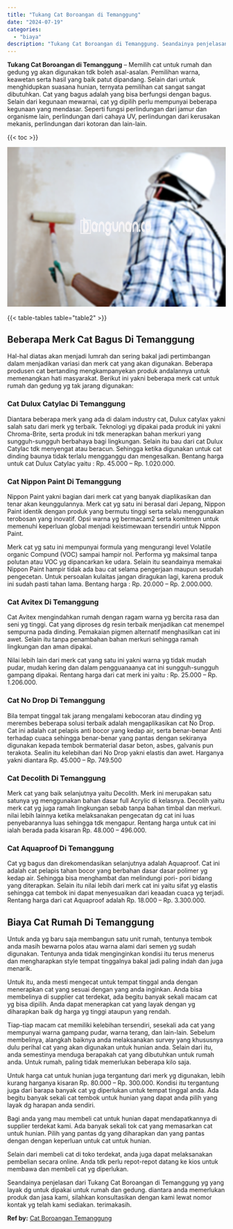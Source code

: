 ```yaml
---
title: "Tukang Cat Boroangan di Temanggung"
date: "2024-07-19"
categories: 
  - "biaya"
description: "Tukang Cat Boroangan di Temanggung. Seandainya penjelasan dari Tukang Cat Boroangan di Temanggung yg yang layak dg untuk dipakai untuk rumah dan gedung. dian..."
---
```


**Tukang Cat Boroangan di Temanggung** – Memilih cat untuk rumah dan gedung yg akan digunakan tdk boleh asal-asalan. Pemilihan warna, keawetan serta hasil yang baik patut dipandang. Selain dari untuk menghidupkan suasana hunian, ternyata pemilihan cat sangat sangat dibutuhkan. Cat yang bagus adalah yang bisa berfungsi dengan bagus. Selain dari kegunaan mewarnai, cat yg dipilih perlu mempunyai beberapa kegunaan yang mendasar. Seperti fungsi perlindungan dari jamur dan organisme lain, perlindungan dari cahaya UV, perlindungan dari kerusakan mekanis, perlindungan dari kotoran dan lain-lain.

{{< toc >}}

![Tukang Cat Boroangan di Temanggung](/images/jasa-cat-murah34.png)

{{< table-tables table="table2" >}}

## Beberapa Merk Cat Bagus Di Temanggung

Hal-hal diatas akan menjadi lumrah dan sering bakal jadi pertimbangan dalam menjadikan variasi dan merk cat yang akan digunakan. Beberapa produsen cat bertanding mengkampanyekan produk andalannya untuk memenangkan hati masyarakat. Berikut ini yakni beberapa merk cat untuk rumah dan gedung yg tak jarang digunakan:

### Cat Dulux Catylac Di Temanggung

Diantara beberapa merk yang ada di dalam industry cat, Dulux catylax yakni salah satu dari merk yg terbaik. Teknologi yg dipakai pada produk ini yakni Chroma-Brite, serta produk ini tdk menerapkan bahan merkuri yang sungguh-sungguh berbahaya bagi lingkungan. Selain itu bau dari cat Dulux Catylac tdk menyengat atau beracun. Sehingga ketika digunakan untuk cat dinding baunya tidak terlalu mengganggu dan mengesalkan. Bentang harga untuk cat Dulux Catylac yaitu : Rp. 45.000 – Rp. 1.020.000.

### Cat Nippon Paint Di Temanggung

Nippon Paint yakni bagian dari merk cat yang banyak diaplikasikan dan tenar akan keunggulannya. Merk cat yg satu ini berasal dari Jepang, Nippon Paint identik dengan produk yang bermutu tinggi serta selalu menggunakan terobosan yang inovatif. Opsi warna yg bermacam2 serta komitmen untuk memenuhi keperluan global menjadi keistimewaan tersendiri untuk Nippon Paint.

Merk cat yg satu ini mempunyai formula yang mengurangi level Volatile organic Compund (VOC) sampai hampir nol. Performa yg maksimal tanpa polutan atau VOC yg dipancarkan ke udara. Selain itu seandainya memakai Nippon Paint hampir tidak ada bau cat selama pengerjaan maupun sesudah pengecetan. Untuk persoalan kulaitas jangan diragukan lagi, karena produk ini sudah pasti tahan lama. Bentang harga : Rp. 20.000 – Rp. 2.000.000.

### Cat Avitex Di Temanggung

Cat Avitex mengindahkan rumah dengan ragam warna yg bercita rasa dan seni yg tinggi. Cat yang diproses dg resin terbaik menjadikan cat menempel sempurna pada dinding. Pemakaian pigmen alternatif menghasilkan cat ini awet. Selain itu tanpa penambahan bahan merkuri sehingga ramah lingkungan dan aman dipakai.

Nilai lebih lain dari merk cat yang satu ini yakni warna yg tidak mudah pudar, mudah kering dan dalam pengguanaanya cat ini sungguh-sungguh gampang dipakai. Rentang harga dari cat merk ini yaitu : Rp. 25.000 – Rp. 1.206.000.

### Cat No Drop Di Temanggung

Bila tempat tinggal tak jarang mengalami kebocoran atau dinding yg merembes beberapa solusi terbaik adalah mengaplikasikan cat No Drop. Cat ini adalah cat pelapis anti bocor yang kedap air, serta benar-benar Anti terhadap cuaca sehingga benar-benar yang pantas dengan sekiranya digunakan kepada tembok bermaterial dasar beton, asbes, galvanis pun terakota. Sealin itu kelebihan dari No Drop yakni elastis dan awet. Harganya yakni diantara Rp. 45.000 – Rp. 749.500

### Cat Decolith Di Temanggung

Merk cat yang baik selanjutnya yaitu Decolith. Merk ini merupakan satu satunya yg menggunakan bahan dasar full Acrylic di kelasnya. Decolih yaitu merk cat yg juga ramah lingkungan sebab tanpa bahan timbal dan merkuri. nilai lebih lainnya ketika melaksanakan pengecatan dg cat ini luas penyebarannya luas sehingga tdk mengapur. Rentang harga untuk cat ini ialah berada pada kisaran Rp. 48.000 – 496.000.

### Cat Aquaproof Di Temanggung

Cat yg bagus dan direkomendasikan selanjutnya adalah Aquaproof. Cat ini adalah cat pelapis tahan bocor yang berbahan dasar dasar polimer yg kedap air. Sehingga bisa menghambat dan melindungi pori- pori bidang yang diterapkan. Selain itu nilai lebih dari merk cat ini yaitu sifat yg elastis sehingga cat tembok ini dapat menyesuaikan dari keaadan cuaca yg terjadi. Rentang harga dari cat Aquaproof adalah Rp. 18.000 – Rp. 3.300.000.

## Biaya Cat Rumah Di Temanggung

Untuk anda yg baru saja membangun satu unit rumah, tentunya tembok anda masih bewarna polos atau warna alami dari semen yg sudah digunakan. Tentunya anda tidak menginginkan kondisi itu terus menerus dan mengharapkan style tempat tinggalnya bakal jadi paling indah dan juga menarik.

Untuk itu, anda mesti mengecat untuk tempat tinggal anda dengan menerapkan cat yang sesuai dengan yang anda inginkan. Anda bisa membelinya di supplier cat terdekat, ada begitu banyak sekali macam cat yg bisa dipilih. Anda dapat menerapkan cat yang layak dengan yg diharapkan baik dg harga yg tinggi ataupun yang rendah.

Tiap-tiap macam cat memiliki kelebihan tersendiri, sesekali ada cat yang mempunyai warna gampang pudar, warna terang, dan lain-lain. Sebelum membelinya, alangkah baiknya anda melaksanakan survey yang khususnya dulu perihal cat yang akan digunakan untuk hunian anda. Selain dari itu, anda semestinya menduga berapakah cat yang dibutuhkan untuk rumah anda. Untuk rumah, paling tidak memerlukan beberapa kilo saja.

Untuk harga cat untuk hunian juga tergantung dari merk yg digunakan, lebih kurang harganya kisaran Rp. 80.000 – Rp. 300.000. Kondisi itu tergantung juga dari barapa banyak cat yg diperlukan untuk tempat tinggal anda. Ada begitu banyak sekali cat tembok untuk hunian yang dapat anda pilih yang layak dg harapan anda sendiri.

Bagi anda yang mau membeli cat untuk hunian dapat mendapatkannya di supplier terdekat kami. Ada banyak sekali tok cat yang memasarkan cat untuk hunian. Pilih yang pantas dg yang diharapkan dan yang pantas dengan dengan keperluan untuk cat untuk hunian.

Selain dari membeli cat di toko terdekat, anda juga dapat melaksanakan pembelian secara online. Anda tdk perlu repot-repot datang ke kios untuk membawa dan membeli cat yg diperlukan.

Seandainya penjelasan dari Tukang Cat Boroangan di Temanggung yg yang layak dg untuk dipakai untuk rumah dan gedung. diantara anda memerlukan produk dan jasa kami, silahkan konsultasikan dengan kami lewat nomor kontak yg telah kami sediakan. terimakasih.

**Ref by:** [Cat Boroangan Temanggung](https://id.wikipedia.org/wiki/Cat)
